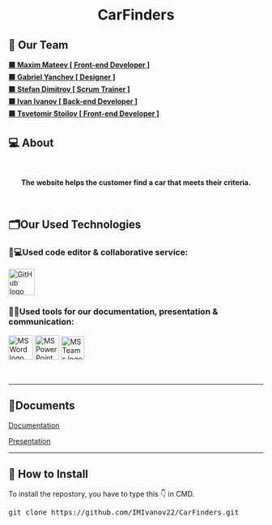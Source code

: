 <h1 align="center">CarFinders</h1>

## 🧒 Our Team

<b>
<a href = “https://github.com/MPMateev22”> 🟥 Maxim Mateev [ Front-end Developer ] </a><br>
<a href = “https://github.com/GSYanchev22”> 🟥 Gabriel Yanchev [ Designer ] </a><br>
<a href = “https://github.com/SDDimitrov22”> 🟥 Stefan Dimitrov [ Scrum Trainer ] </a><br>
<a href = “https://github.com/IMIvanov22”> 🟥 Ivan Ivanov [ Back-end Developer ] </a><br>
<a href = “https://github.com/TSStoilov22”> 🟥 Tsvetomir Stoilov [ Front-end Developer ] </a><br>
</b>

## 💻 About

<br>
<b><p align="center">The website helps the customer find a car that meets their criteria.</p></b>
<br>

## 🗂️Our Used Technologies

### 👨💻Used code editor & collaborative service:

<p align="left">
    <a href="https://github.com/"><img src="https://img.icons8.com/nolan/344/github.png" alt="GitHub logo" width=52px /></a>
</p>

### 🔨📄Used tools for our documentation, presentation & communication:

<p align="left">
    <a href="https://www.microsoft.com/en-ww/microsoft-365/word"><img src="https://img.icons8.com/color/344/ms-word.png" alt="MS Word logo" width=48px /></a>
    <a href="https://www.microsoft.com/en-ww/microsoft-365/powerpoint"><img src="https://img.icons8.com/color/344/ms-powerpoint.png" alt="MS PowerPoint logo" width=48px /></a>
    <a href="https://www.microsoft.com/en/microsoft-teams/group-chat-software"><img src="https://img.icons8.com/color/344/microsoft-teams.png" alt = "MS Teams logo" width=46px /></a>
</p>

<br>
<hr>

## 📄Documents

<a href="https://github.com/codingburgas/finance-challenge-plan-b/blob/main/docs/Plan%20B_Documentation.docx">Documentation </a>

<a href="https://github.com/IMIvanov22/CarFinders/blob/main/documentation/CarFinders.docx">Presentation </a>

<hr>

## 📩 How to Install

<p>To install the repostory, you have to type this 👇 in CMD.
<pre>git clone https://github.com/IMIvanov22/CarFinders.git</pre>
